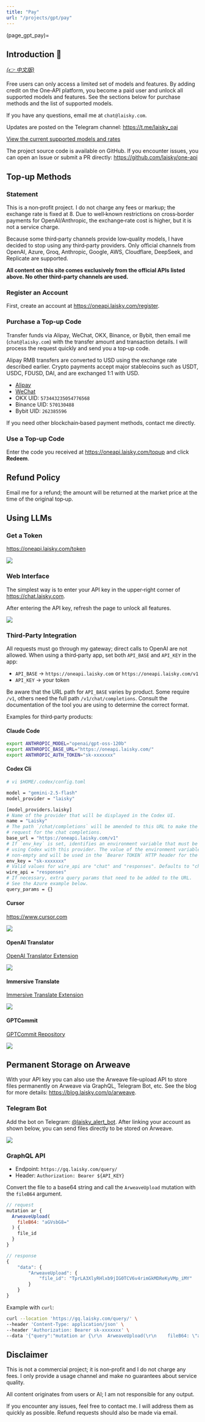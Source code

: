 ```yaml
---
title: "Pay"
url: "/projects/gpt/pay"
---
```


(page_gpt_pay)=

## Introduction 🎉

_[(👉 中文版)](@page_gpt_pay_cn)_

Free users can only access a limited set of models and features. By adding credit on the One‑API platform, you become a paid user and unlock all supported models and features. See the sections below for purchase methods and the list of supported models.

If you have any questions, email me at `chat@laisky.com`.

Updates are posted on the Telegram channel: <https://t.me/laisky_oai>

[View the current supported models and rates](https://oneapi.laisky.com/models)

The project source code is available on GitHub. If you encounter issues, you can open an Issue or submit a PR directly: <https://github.com/laisky/one-api>

## Top‑up Methods

### Statement

This is a non‑profit project. I do not charge any fees or markup; the exchange rate is fixed at 8. Due to well‑known restrictions on cross‑border payments for OpenAI/Anthropic, the exchange‑rate cost is higher, but it is not a service charge.

Because some third‑party channels provide low‑quality models, I have decided to stop using any third‑party providers. Only official channels from OpenAI, Azure, Groq, Anthropic, Google, AWS, Cloudflare, DeepSeek, and Replicate are supported.

**All content on this site comes exclusively from the official APIs listed above. No other third‑party channels are used.**

### Register an Account

First, create an account at <https://oneapi.laisky.com/register>.

### Purchase a Top‑up Code

Transfer funds via Alipay, WeChat, OKX, Binance, or Bybit, then email me (`chat@laisky.com`) with the transfer amount and transaction details. I will process the request quickly and send you a top‑up code.

Alipay RMB transfers are converted to USD using the exchange rate described earlier. Crypto payments accept major stablecoins such as USDT, USDC, FDUSD, DAI, and are exchanged 1:1 with USD.

- [Alipay](https://s3.laisky.com/uploads/2025/01/pay_ali.JPG)
- [WeChat](https://s3.laisky.com/uploads/2025/01/pay_wechat.JPG)
- OKX UID: `573443235054776568`
- Binance UID: `570130488`
- Bybit UID: `262385596`

If you need other blockchain‑based payment methods, contact me directly.

### Use a Top‑up Code

Enter the code you received at <https://oneapi.laisky.com/topup> and click **Redeem**.

## Refund Policy

Email me for a refund; the amount will be returned at the market price at the time of the original top‑up.

## Using LLMs

### Get a Token

<https://oneapi.laisky.com/token>

![](https://s3.laisky.com/uploads/2024/03/create-token.png?v=3)

### Web Interface

The simplest way is to enter your API key in the upper‑right corner of <https://chat.laisky.com>.

After entering the API key, refresh the page to unlock all features.

![](https://s3.laisky.com/uploads/2023/12/apitoken.png)

### Third‑Party Integration

All requests must go through my gateway; direct calls to OpenAI are not allowed. When using a third‑party app, set both `API_BASE` and `API_KEY` in the app:

- `API_BASE` → `https://oneapi.laisky.com` or `https://oneapi.laisky.com/v1`
- `API_KEY` → your token

Be aware that the URL path for `API_BASE` varies by product. Some require `/v1`, others need the full path `/v1/chat/completions`. Consult the documentation of the tool you are using to determine the correct format.

Examples for third‑party products:

#### Claude Code

```sh
export ANTHROPIC_MODEL="openai/gpt-oss-120b"
export ANTHROPIC_BASE_URL="https://oneapi.laisky.com/"
export ANTHROPIC_AUTH_TOKEN="sk-xxxxxxx"
```

#### Codex Cli

```sh
# vi $HOME/.codex/config.toml

model = "gemini-2.5-flash"
model_provider = "laisky"

[model_providers.laisky]
# Name of the provider that will be displayed in the Codex UI.
name = "Laisky"
# The path `/chat/completions` will be amended to this URL to make the POST
# request for the chat completions.
base_url = "https://oneapi.laisky.com/v1"
# If `env_key` is set, identifies an environment variable that must be set when
# using Codex with this provider. The value of the environment variable must be
# non-empty and will be used in the `Bearer TOKEN` HTTP header for the POST request.
env_key = "sk-xxxxxxx"
# Valid values for wire_api are "chat" and "responses". Defaults to "chat" if omitted.
wire_api = "responses"
# If necessary, extra query params that need to be added to the URL.
# See the Azure example below.
query_params = {}
```

#### Cursor

<https://www.cursor.com>

![](https://s3.laisky.com/uploads/2024/09/cursor.png)

#### OpenAI Translator

[OpenAI Translator Extension](https://chromewebstore.google.com/detail/openai-translator/ogjibjphoadhljaoicdnjnmgokohngcc)

![](https://s3.laisky.com/uploads/2023/12/openai-translator.png)

#### Immersive Translate

[Immersive Translate Extension](https://chromewebstore.google.com/detail/immersive-translate-web-p/bpoadfkcbjbfhfodiogcnhhhpibjhbnh)

![](https://s3.laisky.com/uploads/2023/12/immersive-translate.png)

#### GPTCommit

[GPTCommit Repository](https://github.com/zurawiki/gptcommit)

![](https://s3.laisky.com/uploads/2023/12/gpt-commit.png)

## Permanent Storage on Arweave

With your API key you can also use the Arweave file‑upload API to store files permanently on Arweave via GraphQL, Telegram Bot, etc. See the blog for more details: <https://blog.laisky.com/p/arweave>.

### Telegram Bot

Add the bot on Telegram: [@laisky_alert_bot](https://t.me/laisky_alert_bot). After linking your account as shown below, you can send files directly to be stored on Arweave.

![](https://s3.laisky.com/uploads/2025/01/arweave-bot.jpeg)

### GraphQL API

- Endpoint: `https://gq.laisky.com/query/`
- Header: `Authorization: Bearer ${API_KEY}`

Convert the file to a base64 string and call the `ArweaveUpload` mutation with the `fileB64` argument.

```js
// request
mutation ar {
  ArweaveUpload(
    fileB64: "aGVsbG8="
  ) {
    file_id
  }
}

// response
{
    "data": {
        "ArweaveUpload": {
            "file_id": "TprLA3XlyRHlxb9jIG0TCV6v4rimGkMDReKyVMp_iMY"
        }
    }
}
```

Example with `curl`:

```sh
curl --location 'https://gq.laisky.com/query/' \
--header 'Content-Type: application/json' \
--header 'Authorization: Bearer sk-xxxxxxx' \
--data '{"query":"mutation ar {\r\n  ArweaveUpload(\r\n    fileB64: \"aGVsbG8=\"\r\n  ) {\r\n    file_id\r\n  }\r\n}","variables":{}}'
```

## Disclaimer

This is not a commercial project; it is non‑profit and I do not charge any fees. I only provide a usage channel and make no guarantees about service quality.

All content originates from users or AI; I am not responsible for any output.

If you encounter any issues, feel free to contact me. I will address them as quickly as possible. Refund requests should also be made via email.
